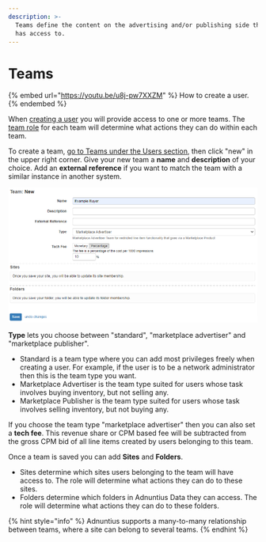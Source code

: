```yaml
---
description: >-
  Teams define the content on the advertising and/or publishing side that a user
  has access to.
---
```


# Teams

{% embed url="https://youtu.be/u8j-pw7XXZM" %}
How to create a user.
{% endembed %}

When [creating a user](users-teams-and-roles.md) you will provide access to one or more teams. The [team role](users-teams-and-roles-2.md) for each team will determine what actions they can do within each team.

To create a team, [go to Teams under the Users section](https://admin.adnuntius.com/admin/teams), then click "new" in the upper right corner. Give your new team a **name** and **description** of your choice. Add an **external reference** if you want to match the team with a similar instance in another system.&#x20;

![Creating a new Team.](<../../../.gitbook/assets/202207 Users - New Team.png>)

**Type** lets you choose between "standard", "marketplace advertiser" and "marketplace publisher".&#x20;

* Standard is a team type where you can add most privileges freely when creating a user. For example, if the user is to be a network administrator then this is the team type you want.&#x20;
* Marketplace Advertiser is the team type suited for users whose task involves buying inventory, but not selling any.
* Marketplace Publisher is the team type suited for users whose task involves selling inventory, but not buying any.

If you choose the team type "marketplace advertiser" then you can also set a **tech fee**. This revenue share or CPM based fee will be subtracted from the gross CPM bid of all line items created by users belonging to this team.

Once a team is saved you can add **Sites** and **Folders**.&#x20;

* Sites determine which sites users belonging to the team will have access to. The role will determine what actions they can do to these sites.&#x20;
* Folders determine which folders in Adnuntius Data they can access. The role will determine what actions they can do to these folders.&#x20;

{% hint style="info" %}
Adnuntius supports a many-to-many relationship between teams, where a site can belong to several teams.
{% endhint %}
